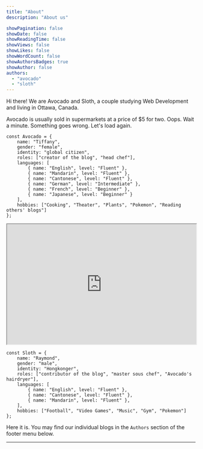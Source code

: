 ```yaml
---
title: "About"
description: "About us"

showPagination: false
showDate: false
showReadingTime: false
showViews: false
showLikes: false
showWordCount: false
showAuthorsBadges: true
showAuthor: false
authors:
  - "avocado"
  - "sloth"
---
```


Hi there! We are Avocado and Sloth, a couple studying Web Development and living in Ottawa, Canada.

Avocado is usually sold in supermarkets at a price of $5 for two. Oops. Wait a minute. Something goes wrong. Let's load again.

```
const Avocado = { 
    name: "Tiffany",
    gender: "female",
    identity: "global citizen", 
    roles: ["creator of the blog", "head chef"],
    languages: [
        { name: "English", level: "Fluent" },
        { name: "Mandarin", level: "Fluent" },
        { name: "Cantonese", level: "Fluent" },
        { name: "German", level: "Intermediate" }, 
        { name: "French", level: "Beginner" }, 
        { name: "Japanese", level: "Beginner" }
    ],
    hobbies: ["Cooking", "Theater", "Plants", "Pokemon", "Reading others' blogs"]
};
```
<iframe src="https://www.google.com/maps/d/u/0/embed?mid=1F-0INY2Xf_2fEAfuF3o0C1v-XE7FKXk&ehbc=2E312F&noprof=1" width="100%" height="320"></iframe>

```
const Sloth = { 
    name: "Raymond",
    gender: "male",
    identity: "Hongkonger",     
    roles: ["contributor of the blog", "master sous chef", "Avocado's hairdryer"],
    languages: [
        { name: "English", level: "Fluent" },
        { name: "Cantonese", level: "Fluent" },         
        { name: "Mandarin", level: "Fluent" }, 
    ],
    hobbies: ["Football", "Video Games", "Music", "Gym", "Pokemon"] 
};
```
Here it is. You may find our individual blogs in the `Authors` section of the footer menu below.

---

